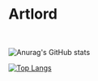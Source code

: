 # Artlord
<br>



![Anurag's GitHub stats](https://github-readme-stats.vercel.app/api?username=Artlordd&show_icons=true&theme=radical)


[![Top Langs](https://github-readme-stats.vercel.app/api/top-langs/?username=Artlordd&layout=compact&theme=radical)](https://github.com/anuraghazra/github-readme-stats) 
